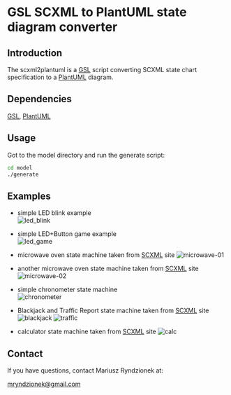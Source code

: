 GSL SCXML to PlantUML state diagram converter
=============================================

Introduction
------------

The scxml2plantuml is a [GSL](https://github.com/imatix/gsl) script converting SCXML state chart
specification to a [PlantUML](http://plantuml.sourceforge.net) diagram.


Dependencies
------------

[GSL](https://github.com/imatix/gsl), [PlantUML](http://plantuml.sourceforge.net)


Usage
-----

Got to the model directory and run the generate script:

```sh
cd model
./generate
```

Examples
--------

* simple LED blink example                                                       
![led_blink](img/blink.png?raw=true "LED blinker UML state chart diagram")

* simple LED+Button game example                                                       
![led_game](img/game.png?raw=true "LED game UML state chart diagram")

* microwave oven state machine taken from [SCXML](http://www.w3.org/TR/scxml/#N11829) site
![microwave-01](img/microwave-01.png?raw=true "Simple microwave UML state chart diagram")

* another microwave oven state machine taken from [SCXML](http://www.w3.org/TR/scxml/#MicrowaveParallel) site
![microwave-02](img/microwave-02.png?raw=true "Simple microwave UML state chart diagram")

* simple chronometer state machine                                                        
![chronometer](img/chronometer.png?raw=true "Chronometer UML state chart diagram")

* Blackjack and Traffic Report state machine taken from [SCXML](http://www.w3.org/TR/scxml/#invokeex) site
![blackjack](img/blackjack.png?raw=true "Blackjack UML state chart diagram")
![traffic](img/traffic.png?raw=true "Traffic report UML state chart diagram")

* calculator state machine taken from [SCXML](http://www.w3.org/TR/scxml/#N11840) site
![calc](img/calc.png?raw=true "Calculator UML state chart diagram")

Contact
-------
If you have questions, contact Mariusz Ryndzionek at:

<mryndzionek@gmail.com>
